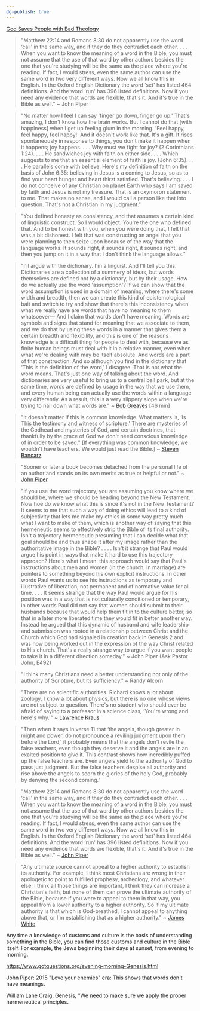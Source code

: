 ```yaml
---
dg-publish: true
---
```

[God Saves People with Bad Theology](https://www.youtube.com/watch?v=yCeCwt4wSBE&list=LLBkWJNMdlBmY0zh6VArtv4Q&index=644&t=1s)

>"Matthew 22:14 and Romans 8:30 do not apparently use the word ‘call' in the same way, and if they do they contradict each other. . . . When you want to know the meaning of a word in the Bible, you must not assume that the use of that word by other authors besides the one that you're studying will be the same as the place where you're reading. If fact, I would stress, even the same author can use the same word in two very different ways. Now we all know this in English. In the Oxford English Dictionary the word ‘set' has listed 464 definitions. And the word ‘run' has 396 listed definitions. Now if you need any evidence that words are flexible, that's it. And it's true in the Bible as well." ~ John Piper

>"No matter how I feel I can say 'finger go down, finger go up.' That's amazing, I don't know how the brain works. But I cannot do that [with happiness] when I get up feeling glum in the morning. 'Feel happy, feel happy, feel happy!' And it doesn't work like that. It's a gift. It rises spontaneously in response to things, you don't make it happen when it happens; joy happens. . . . Why must we fight for joy? (2 Corinthians 1:24). . . . He sandwiches joy with faith on either side. . . . Which suggests to me that an essential element of faith is joy. (John 6:35). . . . He parallels come with believe. Here's my definition of faith on the basis of John 6:35: believing in Jesus is a coming to Jesus, so as to find your heart hunger and heart thirst satisfied. That's believing. . . . I do not conceive of any Christian on planet Earth who says I am saved by faith and Jesus is not my treasure. That is an oxymoron statement to me. That makes no sense, and I would call a person like that into question. That's not a Christian in my judgment."

>"You defined honesty as consistency, and that assumes a certain kind of linguistic construct. So I would object. You're the one who defined that. And to be honest with you, when you were doing that, I felt that was a bit dishonest. I felt that was constructing an angel that you were planning to then seize upon because of the way that the language works. It sounds right, it sounds right, it sounds right, and then you jump on it in a way that I don't think the language allows."

>"I'll argue with the dictionary. I'm a linguist. And I'll tell you this. Dictionaries are a collection of a summery of ideas, but words themselves are defined not by a dictionary, but by their usage. How do we actually use the word ‘assumption'? If we can show that the word assumption is used in a domain of meaning, where there's some width and breadth, then we can create this kind of epistemological bait and switch to try and show that there's this inconsistency when what we really have are words that have no meaning to them whatsoever— And I claim that words don't have meaning. Words are symbols and signs that stand for meaning that we associate to them, and we do that by using these words in a manner that gives them a certain breadth and flexibility, and this is one of the reasons knowledge is a difficult thing for people to deal with, because we as finite human beings must deal with it in a relative manner, even when what we're dealing with may be itself absolute. And words are a part of that construction. And so although you find in the dictionary that ‘This is the definition of the word,' I disagree. That is not what the word means. That's just one way of talking about the word. And dictionaries are very useful to bring us to a central ball park, but at the same time, words are defined by usage in the way that we use them, and every human being can actually use the words within a language very differently. As a result, this is a very slippery slope when we're trying to nail down what words are." ~ [Bob Greaves](https://www.youtube.com/watch?v=niVDKqD_e_E&index=5&list=WL) [46 min]

>"It doesn't matter if this is common knowledge. What matters is, ‘Is This the testimony and witness of scripture.' There are mysteries of the Godhead and mysteries of God, and certain doctrines, that thankfully by the grace of God we don't need conscious knowledge of in order to be saved." [If everything was common knowledge, we wouldn't have teachers. We would just read the Bible.] ~ [Steven Bancarz](https://www.youtube.com/watch?v=lPp1SuQOO9g)

>"Sooner or later a book becomes detached from the personal life of an author and stands on its own merits as true or helpful or not." ~ [John Piper](https://www.desiringgod.org/interviews/do-you-regret-partnering-with-mark-driscoll)

>"If you use the word trajectory, you are assuming you know where we should be, where we should be heading beyond the New Testament. Now hoe do we know what this is since it's not in the New Testament? It seems to me that such a way of doing ethics will lead to a kind of subjectivity that lets me make my ethics in some way pretty much what I want to make of them, which is another way of saying that this hermeneutic seems to effectively strip the Bible of its final authority.  Isn't a trajectory hermeneutic presuming that I can decide what that goal should be and thus shape it after my image rather than the authoritative image in the Bible? . . . . Isn't it strange that Paul would argue his point in ways that make it hard to use this trajectory approach? Here's what I mean: this approach would say that Paul's instructions about men and women (in the church, in marriage) are pointers to something beyond his own explicit instructions. In other words Paul wants us to see his instructions as temporary and illustrative of liberation, not permanent and of normative value for all time. . . . It seems strange that the way Paul would argue for his position was in a way that is not culturally conditioned or temporary, in other words Paul did not say that women should submit to their husbands because that would help them fit in to the culture better, so that in a later more liberated time they would fit in better another way. Instead he argued that this dynamic of husband and wife leadership and submission was rooted in a relationship between Christ and the Church which God had signaled in creation back in Genesis 2 and was now being worked out in the expression of the way Christ related to His church. That's a really strange way to argue if you want people to take it in a different direction someday." ~ John Piper (Ask Pastor John, E492)

>"I think many Christians need a better understanding not only of the authority of Scripture, but its sufficiency." ~ Randy Alcorn

>"There are no scientific authorities. Richard knows a lot about zoology, I know a lot about physics, but there is no one whose views are not subject to question. There's no student who should ever be afraid of saying to a professor in a science class, ‘You're wrong and here's why.'" ~ [Lawrence Kraus](https://www.youtube.com/watch?v=eo2LHKRR8NQ)

>"Then when it says in verse 11 that ‘the angels, though greater in might and power, do not pronounce a reviling judgment upon them before the Lord,' it probably means that the angels don't revile the false teachers, even though they deserve it and the angels are in an exalted position to give it. This contrast shows how incredibly puffed up the false teachers are. Even angels yield to the authority of God to pass just judgment. But the false teachers despise all authority and rise above the angels to scorn the glories of the holy God, probably by denying the second coming."

>"Matthew 22:14 and Romans 8:30 do not apparently use the word ‘call' in the same way, and if they do they contradict each other. . . . When you want to know the meaning of a word in the Bible, you must not assume that the use of that word by other authors besides the one that you're studying will be the same as the place where you're reading. If fact, I would stress, even the same author can use the same word in two very different ways. Now we all know this in English. In the Oxford English Dictionary the word ‘set' has listed 464 definitions. And the word ‘run' has 396 listed definitions. Now if you need any evidence that words are flexible, that's it. And it's true in the Bible as well." ~ [John Piper](http://www.desiringgod.org/interviews/what-is-the-difference-between-called-and-chosen)

>"Any ultimate source cannot appeal to a higher authority to establish its authority. For example, I think most Christians are wrong in their apologetic to point to fulfilled prophesy, archeology, and whatever else. I think all those things are important, I think they can increase a Christian's faith, but none of them can prove the ultimate authority of the Bible, because if you were to appeal to them in that way, you appeal from a lower authority to a higher authority. So if my ultimate authority is that which is God-breathed, I cannot appeal to anything above that, or I'm establishing that as a higher authority." ~ [James White](https://www.youtube.com/watch?v=INtIF-a_nO0)

Any time a knowledge of customs and culture is the basis of understanding something in the Bible, you can find those customs and culture in the Bible itself. For example, the Jews beginning their days at sunset, from evening to morning.

https://www.gotquestions.org/evening-morning-Genesis.html

John Piper: 2015 "Love your enemies" era: This shows that words don't have meanings.

William Lane Craig, Genesis, "We need to make sure we apply the proper hermeneutical principles.